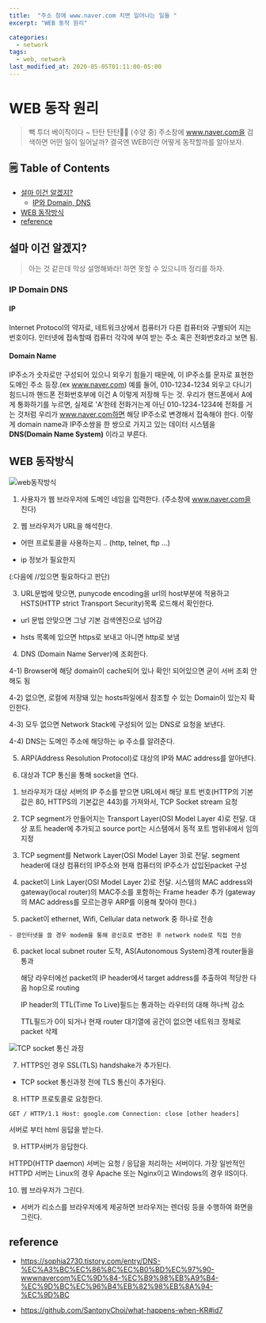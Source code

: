 ```yaml
---
title:  "주소 창에 www.naver.com 치면 일어나는 일들 "
excerpt: "WEB 동작 원리"

categories:
  - network
tags:
  - web, network
last_modified_at: 2020-05-05T01:11:00-05:00
---
```


# WEB 동작 원리

> 빽 투더 베이직이다 ~ 탄탄 탄탄🧘🏻 ‍(수양 중) 주소창에 www.naver.com을 검색하면 어떤 일이 일어날까? 결국엔 WEB이란 어떻게 동작할까를 알아보자.

## 🗒 Table of Contents
- [설마 이건 알겠지?](#설마-이건-알겠지)
    - [IP와 Domain, DNS](#IP-Domain-DNS)
- [WEB 동작방식](#WEB-동작방식)
- [reference](#reference)

## 설마 이건 알겠지?

> 아는 것 같은데 막상 설명해봐라! 하면 못할 수 있으니까 정리를 하자.

### IP Domain DNS

#### IP

Internet Protocol의 약자로, 네트워크상에서 컴퓨터가 다른 컴퓨터와 구별되어 지는 번호이다. 인터넷에 접속할때 컴퓨터 각각에 부여 받는 주소 혹은 전화번호라고 보면 됨.

#### Domain Name

IP주소가 숫자로만 구성되어 있으니 외우기 힘들기 때문에, 이 IP주소를 문자로 표현한 도메인 주소 등장.(ex www.naver.com) 예를 들어, 010-1234-1234 외우고 다니기 힘드니까 핸드폰 전화번호부에 이건 A 이렇게 저장해 두는 것. 우리가 핸드폰에서 A에게 통화하기를 누르면, 실제로 'A'한테 전화거는게 아닌 010-1234-1234에 전화를 거는 것처럼 우리가 www.naver.com하면 해당 IP주소로 변경해서 접속해야 한다. 이렇게 domain name과 IP주소쌍을 한 쌍으로 가지고 있는 데이터 시스템을 **DNS(Domain Name System)** 이라고 부른다.


## WEB 동작방식

![web동작방식](../assets/images/web-opteration.png)

1. 사용자가 웹 브라우저에 도메인 네임을 입력한다. (주소창에 www.naver.com을 친다)

2. 웹 브라우저가 URL을 해석한다.

- 어떤 프로토콜을 사용하는지 .. 
(http, telnet, ftp ...)

- ip 정보가 필요한지 

(:다음에 //있으면 필요하다고 판단)

3. URL문법에 맞으면, punycode encoding을 url의 host부분에 적용하고 HSTS(HTTP strict Transport Security)목록 로드해서 확인한다.

* url 문법 안맞으면 그냥 기본 검색엔진으로 넘어감

* hsts 목록에 있으면 https로 보내고 아니면 http로 보냄

4. DNS (Domain Name Server)에 조회한다.

4-1) Browser에 해당 domain이 cache되어 있나 확인! 되어있으면 굳이 서버 조회 안해도 됨

4-2) 없으면, 로컬에 저장돼 있는 hosts파일에서 참조할 수 있는 Domain이 있는지 확인한다.

4-3) 모두 없으면 Network Stack에 구성되어 있는 DNS로 요청을 보낸다. 

4-4) DNS는 도메인 주소에 해당하는 ip 주소를 알려준다.

5. ARP(Address Resolution Protocol)로 대상의 IP와 MAC address를 알아낸다.

6. 대상과 TCP 통신을 통해 socket을 연다.

  1) 브라우저가 대상 서버의 IP 주소를 받으면 URL에서 해당 포트 번호(HTTP의 기본값은 80, HTTPS의 기본값은 443)를 가져와서, TCP Socket stream 요청

  2) TCP segment가 만들어지는 Transport Layer(OSI Model Layer 4)로 전달. 대상 포트 header에 추가되고 source port는 시스템에서 동적 포트 범위내에서 임의 지정

  3) TCP segment를 Network Layer(OSI Model Layer 3)로 전달. segment header에 대상 컴퓨터의 IP주소와 현재 컴퓨터의 IP주소가 삽입된packet 구성

  4) packet이 Link Layer(OSI Model Layer 2)로 전달. 시스템의 MAC address와 gateway(local router)의 MAC주소를 포함하는 Frame header 추가 (gateway의 MAC address를 모르는경우 ARP를 이용해 찾아야 한다.)

  5) packet이 ethernet, Wifi, Cellular data network 중 하나로 전송 

    - 광인터넷을 쓸 경우 modem을 통해 광신호로 변경된 후 network node로 직접 전송

  6) packet local subnet router 도착, AS(Autonomous System)경계 router들을 통과

      해당 라우터에선 packet의 IP header에서 target address를 추출하여 적당한 다음 hop으로 routing 

      IP header의 TTL(Time To Live)필드는 통과하는 라우터의 대해 하나씩 감소

      TTL필드가 0이 되거나 현재 router 대기열에 공간이 없으면 네트워크 정체로 packet 삭제

![TCP socket 통신 과정](../assets/image/tcp-operation.jpeg)

7. HTTPS인 경우 SSL(TLS) handshake가 추가된다. 

- TCP socket 통신과정 전에 TLS 통신이 추가된다.

8. HTTP 프로토콜로 요청한다.

`
GET / HTTP/1.1
Host: google.com
Connection: close
[other headers]
`

서버로 부터 html 응답을 받는다.

9. HTTP서버가 응답한다.

HTTPD(HTTP daemon) 서버는 요청 / 응답을 처리하는 서버이다. 가장 일반적인 HTTPD 서버는 Linux의 경우 Apache 또는 Nginx이고 Windows의 경우 IIS이다.

10. 웹 브라우저가 그린다. 

- 서버가 리소스를 브라우저에게 제공하면 브라우저는 렌더링 등을 수행하여 화면을 그린다.

## reference

* https://sophia2730.tistory.com/entry/DNS-%EC%A3%BC%EC%86%8C%EC%B0%BD%EC%97%90-wwwnavercom%EC%9D%84-%EC%B9%98%EB%A9%B4-%EC%9D%BC%EC%96%B4%EB%82%98%EB%8A%94-%EC%9D%BC

* https://github.com/SantonyChoi/what-happens-when-KR#id7